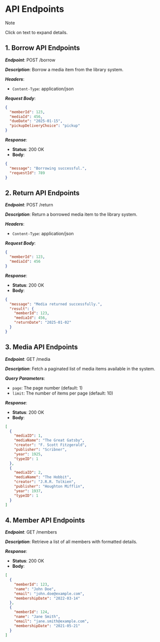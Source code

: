 # API Endpoints

 
> [!NOTE]  
> Click on text to expand details.

## 1. Borrow API Endpoints

**_Endpoint_**: POST /borrow

**_Description_**: Borrow a media item from the library system.

**_Headers_**:

-   `Content-Type`: application/json

**_Request Body_**:

```json
{
  "memberId": 123,
  "mediaId": 456,
  "dueDate": "2025-01-15",
  "pickupDeliveryChoice": "pickup"
}

```

_**Response**_:

-   **Status**: 200 OK
-   **Body**:

```json
{
  "message": "Borrowing successful.",
  "requestId": 789
}

```

## 2. Return API Endpoints

**_Endpoint_**: POST /return

**_Description_**: Return a borrowed media item to the library system.

**_Headers_**:

-   `Content-Type`: application/json

**_Request Body_**:

```json
{
  "memberId": 123,
  "mediaId": 456
}

```

_**Response**_:

-   **Status**: 200 OK
-   **Body**:

```json
{
  "message": "Media returned successfully.",
  "result": {
    "memberId": 123,
    "mediaId": 456,
    "returnDate": "2025-01-02"
  }
}

```

## 3. Media API Endpoints

**_Endpoint_**: GET /media

**_Description_**: Fetch a paginated list of media items available in the system.

**_Query Parameters_**:

-   `page`: The page number (default: 1)
-   `limit`: The number of items per page (default: 10)

_**Response**_:

-   **Status**: 200 OK
-   **Body**:

```json
[
  {
    "mediaID": 1,
    "mediaName": "The Great Gatsby",
    "creator": "F. Scott Fitzgerald",
    "publisher": "Scribner",
    "year": 1925,
    "typeID": 1
  },
  {
    "mediaID": 2,
    "mediaName": "The Hobbit",
    "creator": "J.R.R. Tolkien",
    "publisher": "Houghton Mifflin",
    "year": 1937,
    "typeID": 1
  }
]

```

## 4. Member API Endpoints

**_Endpoint_**: GET /members

**_Description_**: Retrieve a list of all members with formatted details.

_**Response**_:

-   **Status**: 200 OK
-   **Body**:

```json
[
  {
    "memberId": 123,
    "name": "John Doe",
    "email": "john.doe@example.com",
    "membershipDate": "2022-03-14"
  },
  {
    "memberId": 124,
    "name": "Jane Smith",
    "email": "jane.smith@example.com",
    "membershipDate": "2021-05-21"
  }
]

```

